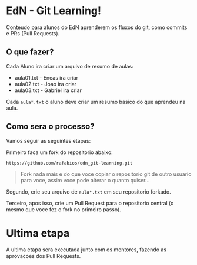 # EdN - Git Learning!

Conteudo para alunos do EdN aprenderem os fluxos do git, como commits e PRs (Pull Requests).


## O que fazer?

Cada Aluno ira criar um arquivo de resumo de aulas:

- aula01.txt        - Eneas ira criar
- aula02.txt        - Joao ira criar
- aula03.txt        - Gabriel ira criar

Cada `aula*.txt` o aluno deve criar um resumo basico do que aprendeu na aula.

## Como sera o processo?

Vamos seguir as seguintes etapas:

Primeiro faca um fork do repositorio abaixo: 

`https://github.com/rafabios/edn_git-learning.git`

> Fork nada mais e do que voce copiar o repositorio git de outro usuario para voce, assim voce pode alterar o quanto quiser...

Segundo, crie seu arquivo de `aula*.txt` em seu repositorio forkado.

Terceiro, apos isso, crie um Pull Request para o repositorio central (o mesmo que voce fez o fork no primeiro passo).

# Ultima etapa

A ultima etapa sera executada junto com os mentores, fazendo as aprovacoes dos Pull Requests.




